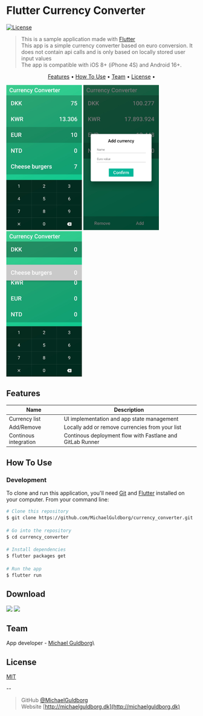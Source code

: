 # Flutter Currency Converter
[![License](http://img.shields.io/:license-mit-blue.svg?style=flat-square)](http://badges.mit-license.org)

> This is a sample application made with [Flutter](https://flutter.dev)\
> This app is a simple currency converter based on euro conversion.
It does not contain api calls and is only based on locally stored user input values\
> The app is compatible with iOS 8+ (iPhone 4S) and Android 16+.

<p align="center">
  <a href="#key-features">Features</a> •
  <a href="#how-to-use">How To Use</a> •
  <a href="#team">Team</a> •
  <a href="#license">License</a> •
</p>

<p float="left">
  <img src="/assets/screenshots/screenshot01.jpg" width="200" />
  <img src="/assets/screenshots/screenshot02.jpg" width="200" />
  <img src="/assets/screenshots/screenshot03.jpg" width="200" />
</p>

## Features

| Name | Description |
| --- | --- |
| Currency list | UI implementation and app state management |
| Add/Remove | Locally add or remove currencies from your list |
| Continous integration | Continous deployment flow with Fastlane and GitLab Runner |


## How To Use

### Development

To clone and run this application, you'll need [Git](https://git-scm.com) and [Flutter](https://flutter.dev/docs/get-started/install) installed on your computer.
From your command line:

```bash
# Clone this repository
$ git clone https://github.com/MichaelGuldborg/currency_converter.git

# Go into the repository
$ cd currency_converter

# Install dependencies
$ flutter packages get

# Run the app
$ flutter run
```

## Download

<a href="https://play.google.com/store/apps/details?id=aaa.bbb.ccc"><img src="https://play.google.com/intl/en_us/badges/images/generic/en_badge_web_generic.png" width="220" ></a>
<a href="#"><img src="https://airhopping.blob.core.windows.net/static//landings/img/app-store-badge.png" width="220">
</a>

## Team
App developer - [Michael Guldborg](http://michaelguldborg.dk)\

## License
[MIT](/LICENSE)

--

> GitHub [@MichaelGuldborg](https://github.com/MichaelGuldborg)\
> Website [http://michaelguldborg.dk](http://michaelguldborg.dk)
